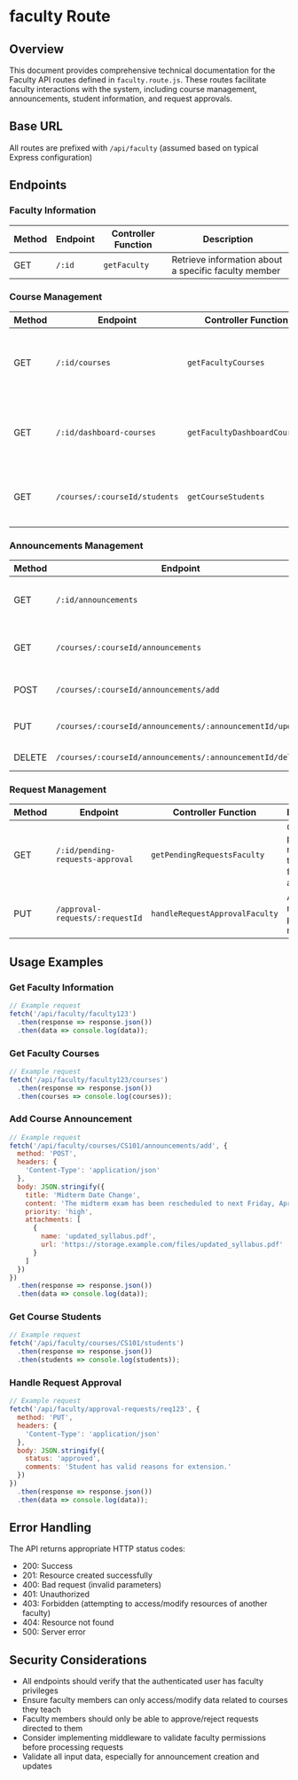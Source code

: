 # faculty Route


## Overview
This document provides comprehensive technical documentation for the Faculty API routes defined in `faculty.route.js`. These routes facilitate faculty interactions with the system, including course management, announcements, student information, and request approvals.

## Base URL
All routes are prefixed with `/api/faculty` (assumed based on typical Express configuration)

## Endpoints

### Faculty Information

| Method | Endpoint | Controller Function | Description |
|--------|----------|---------------------|-------------|
| GET | `/:id` | `getFaculty` | Retrieve information about a specific faculty member |

### Course Management

| Method | Endpoint | Controller Function | Description |
|--------|----------|---------------------|-------------|
| GET | `/:id/courses` | `getFacultyCourses` | Get all courses taught by a specific faculty member |
| GET | `/:id/dashboard-courses` | `getFacultyDashboardCourses` | Get courses formatted for the faculty dashboard |
| GET | `/courses/:courseId/students` | `getCourseStudents` | Get all students enrolled in a specific course |

### Announcements Management

| Method | Endpoint | Controller Function | Description |
|--------|----------|---------------------|-------------|
| GET | `/:id/announcements` | `getFacultyAnnouncements` | Get all announcements made by a faculty member |
| GET | `/courses/:courseId/announcements` | `getCourseAnnouncements` | Get all announcements for a specific course |
| POST | `/courses/:courseId/announcements/add` | `addCourseAnnouncement` | Create a new announcement for a course |
| PUT | `/courses/:courseId/announcements/:announcementId/update` | `updateCourseAnnouncement` | Update an existing course announcement |
| DELETE | `/courses/:courseId/announcements/:announcementId/delete` | `deleteCourseAnnouncement` | Delete a course announcement |

### Request Management

| Method | Endpoint | Controller Function | Description |
|--------|----------|---------------------|-------------|
| GET | `/:id/pending-requests-approval` | `getPendingRequestsFaculty` | Get all pending requests that require faculty approval |
| PUT | `/approval-requests/:requestId` | `handleRequestApprovalFaculty` | Approve or reject a pending request |

## Usage Examples

### Get Faculty Information
```javascript
// Example request
fetch('/api/faculty/faculty123')
  .then(response => response.json())
  .then(data => console.log(data));
```

### Get Faculty Courses
```javascript
// Example request
fetch('/api/faculty/faculty123/courses')
  .then(response => response.json())
  .then(courses => console.log(courses));
```

### Add Course Announcement
```javascript
// Example request
fetch('/api/faculty/courses/CS101/announcements/add', {
  method: 'POST',
  headers: {
    'Content-Type': 'application/json'
  },
  body: JSON.stringify({
    title: 'Midterm Date Change',
    content: 'The midterm exam has been rescheduled to next Friday, April 26th.',
    priority: 'high',
    attachments: [
      {
        name: 'updated_syllabus.pdf',
        url: 'https://storage.example.com/files/updated_syllabus.pdf'
      }
    ]
  })
})
  .then(response => response.json())
  .then(data => console.log(data));
```

### Get Course Students
```javascript
// Example request
fetch('/api/faculty/courses/CS101/students')
  .then(response => response.json())
  .then(students => console.log(students));
```

### Handle Request Approval
```javascript
// Example request
fetch('/api/faculty/approval-requests/req123', {
  method: 'PUT',
  headers: {
    'Content-Type': 'application/json'
  },
  body: JSON.stringify({
    status: 'approved',
    comments: 'Student has valid reasons for extension.'
  })
})
  .then(response => response.json())
  .then(data => console.log(data));
```

## Error Handling
The API returns appropriate HTTP status codes:
- 200: Success
- 201: Resource created successfully
- 400: Bad request (invalid parameters)
- 401: Unauthorized
- 403: Forbidden (attempting to access/modify resources of another faculty)
- 404: Resource not found
- 500: Server error

## Security Considerations
- All endpoints should verify that the authenticated user has faculty privileges
- Ensure faculty members can only access/modify data related to courses they teach
- Faculty members should only be able to approve/reject requests directed to them
- Consider implementing middleware to validate faculty permissions before processing requests
- Validate all input data, especially for announcement creation and updates